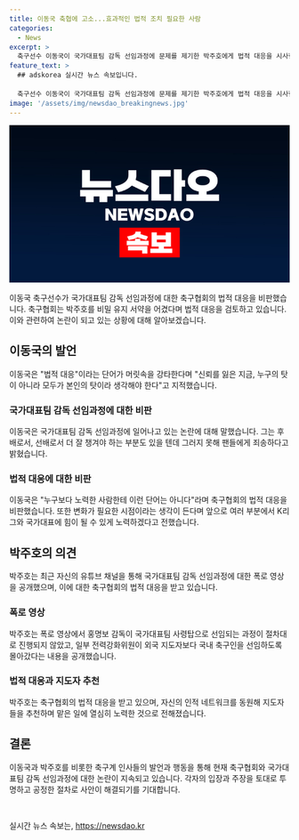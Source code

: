```yaml
---
title: 이동국 축협에 고소...효과적인 법적 조치 필요한 사람
categories:
  - News
excerpt: >
  축구선수 이동국이 국가대표팀 감독 선임과정에 문제를 제기한 박주호에게 법적 대응을 시사한 축구협회를 비판하며, 책임감을 표명하고 변화의 필요성을 강조했습니다. 또한, 이동국은 K리그와 국가대표팀에 힘이 될 것을 약속하며 한국 축구를 응원할 것을 부탁했습니다. 한편, 박주호는 홍명보 감독의 국가대표팀 사령탑 선임과정을 폭로하고, 축구협회가 법적 대응을 검토하고 있는 상황입니다. 이와 함께 경험있는 축구인들도 축구협회를 향해 비판을 제기하고 있습니다. 이들의 행보가 축구계에 큰 파장을 일으키고 있습니다.
feature_text: >
  ## adskorea 실시간 뉴스 속보입니다.

  축구선수 이동국이 국가대표팀 감독 선임과정에 문제를 제기한 박주호에게 법적 대응을 시사한 축구협회를 비판하며, 책임감을 표명하고 변화의 필요성을 강조했습니다. 또한, 이동국은 K리그와 국가대표팀에 힘이 될 것을 약속하며 한국 축구를 응원할 것을 부탁했습니다. 한편, 박주호는 홍명보 감독의 국가대표팀 사령탑 선임과정을 폭로하고, 축구협회가 법적 대응을 검토하고 있는 상황입니다. 이와 함께 경험있는 축구인들도 축구협회를 향해 비판을 제기하고 있습니다. 이들의 행보가 축구계에 큰 파장을 일으키고 있습니다.
image: '/assets/img/newsdao_breakingnews.jpg'
---
```


<p><img src="/assets/img/newsdao_breakingnews.jpg" alt="adskorea 속보" /></p>

<p>이동국 축구선수가 국가대표팀 감독 선임과정에 대한 축구협회의 법적 대응을 비판했습니다. 축구협회는 박주호를 비밀 유지 서약을 어겼다며 법적 대응을 검토하고 있습니다. 이와 관련하여 논란이 되고 있는 상황에 대해 알아보겠습니다.</p>

<h2 data-ke-size="size26">이동국의 발언</h2>

<p>이동국은 "법적 대응"이라는 단어가 머릿속을 강타한다며 "신뢰를 잃은 지금, 누구의 탓이 아니라 모두가 본인의 탓이라 생각해야 한다"고 지적했습니다.</p>

<h3>국가대표팀 감독 선임과정에 대한 비판</h3>

<p>이동국은 국가대표팀 감독 선임과정에 일어나고 있는 논란에 대해 말했습니다. 그는 후배로서, 선배로서 더 잘 챙겨야 하는 부분도 있을 텐데 그러지 못해 팬들에게 죄송하다고 밝혔습니다.</p>

<h3>법적 대응에 대한 비판</h3>

<p>이동국은 "누구보다 노력한 사람한테 이런 단어는 아니다"라며 축구협회의 법적 대응을 비판했습니다. 또한 변화가 필요한 시점이라는 생각이 든다며 앞으로 여러 부분에서 K리그와 국가대표에 힘이 될 수 있게 노력하겠다고 전했습니다. </p>

<h2 data-ke-size="size26">박주호의 의견</h2>

<p>박주호는 최근 자신의 유튜브 채널을 통해 국가대표팀 감독 선임과정에 대한 폭로 영상을 공개했으며, 이에 대한 축구협회의 법적 대응을 받고 있습니다. </p>

<h3>폭로 영상</h3>

<p>박주호는 폭로 영상에서 홍명보 감독이 국가대표팀 사령탑으로 선임되는 과정이 절차대로 진행되지 않았고, 일부 전력강화위원이 외국 지도자보다 국내 축구인을 선임하도록 몰아갔다는 내용을 공개했습니다.</p>

<h3>법적 대응과 지도자 추천</h3>

<p>박주호는 축구협회의 법적 대응을 받고 있으며, 자신의 인적 네트워크를 동원해 지도자들을 추천하며 맡은 일에 열심히 노력한 것으로 전해졌습니다.</p>

<h2 data-ke-size="size26">결론</h2>

<p>이동국과 박주호를 비롯한 축구계 인사들의 발언과 행동을 통해 현재 축구협회와 국가대표팀 감독 선임과정에 대한 논란이 지속되고 있습니다. 각자의 입장과 주장을 토대로 투명하고 공정한 절차로 사안이 해결되기를 기대합니다.</p>

<p data-ke-size="size16">&nbsp;</p>
실시간 뉴스 속보는, <a href="https://newsdao.kr" rel="dofollow">https://newsdao.kr</a>


